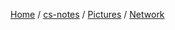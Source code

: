 [Home](https://mengxianbin.github.io) /
[cs-notes](https://mengxianbin.github.io/cs-notes/site) /
[Pictures](https://mengxianbin.github.io/cs-notes/site/Pictures) /
[Network](https://mengxianbin.github.io/cs-notes/site/Pictures/Network)

## [](https://mengxianbin.github.io/cs-notes/site/Pictures/Network/)

## [](https://mengxianbin.github.io/cs-notes/site/Pictures/Network/)

## [](https://mengxianbin.github.io/cs-notes/site/Pictures/Network/)

## [](https://mengxianbin.github.io/cs-notes/site/Pictures/Network/)

## [](https://mengxianbin.github.io/cs-notes/site/Pictures/Network/)

## [](https://mengxianbin.github.io/cs-notes/site/Pictures/Network/)

## [](https://mengxianbin.github.io/cs-notes/site/Pictures/Network/)

## [](https://mengxianbin.github.io/cs-notes/site/Pictures/Network/)

## [](https://mengxianbin.github.io/cs-notes/site/Pictures/Network/)

## [](https://mengxianbin.github.io/cs-notes/site/Pictures/Network/)

## [](https://mengxianbin.github.io/cs-notes/site/Pictures/Network/)

## [](https://mengxianbin.github.io/cs-notes/site/Pictures/Network/)

## [](https://mengxianbin.github.io/cs-notes/site/Pictures/Network/)

## [](https://mengxianbin.github.io/cs-notes/site/Pictures/Network/)

## [](https://mengxianbin.github.io/cs-notes/site/Pictures/Network/)

## [](https://mengxianbin.github.io/cs-notes/site/Pictures/Network/)
